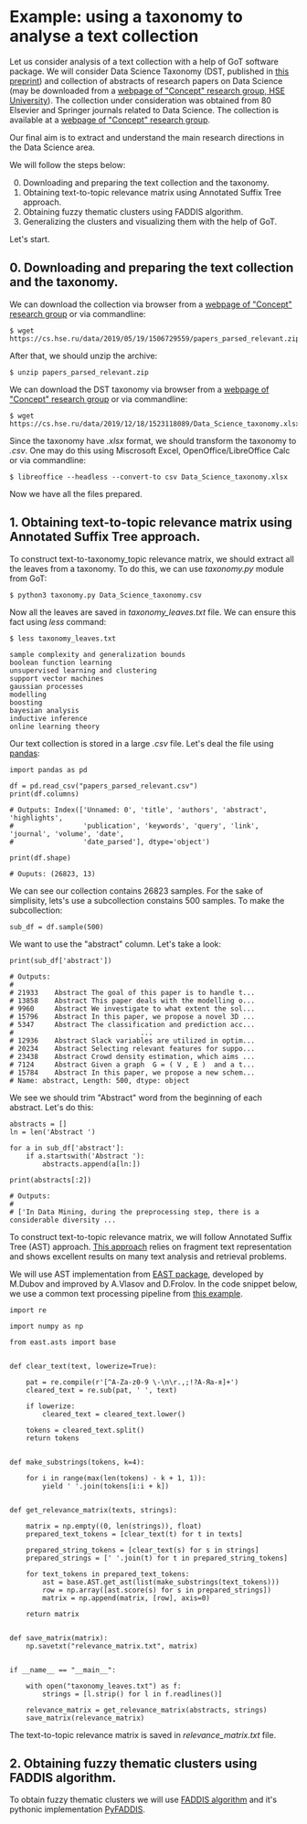 # Example: using a taxonomy to analyse a text collection

Let us consider analysis of a text collection with a help of GoT software package. We will consider Data Science Taxonomy (DST, published in [this preprint](https://wp.hse.ru/data/2019/01/13/1146987922/WP7_2018_04_______.pdf)) and collection of abstracts of research papers on Data Science (may be downloaded from a [webpage of "Concept" research group, HSE University](https://cs.hse.ru/concept/taxonomies)). The collection under consideration was obtained from 80 Elsevier and Springer journals related to Data Science. The collection is available at a [webpage of "Concept" research group](https://cs.hse.ru/concept/datasets).

Our final aim is to extract and understand the main research directions in the Data Science area.

We will follow the steps below:

0. Downloading and preparing the text collection and the taxonomy.
1. Obtaining text-to-topic relevance matrix using Annotated Suffix Tree approach.
2. Obtaining fuzzy thematic clusters using FADDIS algorithm.
3. Generalizing the clusters and visualizing them with the help of GoT.

Let's start.

## 0. Downloading and preparing the text collection and the taxonomy.

We can download the collection via browser from a [webpage of "Concept" research group](https://cs.hse.ru/concept/datasets)
or via commandline:

```
$ wget https://cs.hse.ru/data/2019/05/19/1506729559/papers_parsed_relevant.zip
```

After that, we should unzip the archive:

```
$ unzip papers_parsed_relevant.zip
```

We can download the DST taxonomy via browser from a [webpage of "Concept" research group](https://cs.hse.ru/concept/taxonomies)
or via commandline:

```
$ wget https://cs.hse.ru/data/2019/12/18/1523118089/Data_Science_taxonomy.xlsx
```

Since the taxonomy have _.xlsx_ format, we should transform the taxonomy to _.csv_. One may do this using Miscrosoft Excel, OpenOffice/LibreOffice Calc or via commandline:

```
$ libreoffice --headless --convert-to csv Data_Science_taxonomy.xlsx
```

Now we have all the files prepared.


## 1. Obtaining text-to-topic relevance matrix using Annotated Suffix Tree approach.

To construct text-to-taxonomy\_topic relevance matrix, we should extract all the leaves from a taxonomy. To do this, we can use _taxonomy.py_ module from GoT:

```
$ python3 taxonomy.py Data_Science_taxonomy.csv
```

Now all the leaves are saved in _taxonomy\_leaves.txt_ file. We can ensure this fact using _less_ command:

```
$ less taxonomy_leaves.txt

sample complexity and generalization bounds
boolean function learning
unsupervised learning and clustering
support vector machines
gaussian processes
modelling
boosting
bayesian analysis
inductive inference
online learning theory
```

Our text collection is stored in a large _.csv_ file. Let's deal the file using [pandas](https://pandas.pydata.org/):

```
import pandas as pd

df = pd.read_csv("papers_parsed_relevant.csv")
print(df.columns)

# Outputs: Index(['Unnamed: 0', 'title', 'authors', 'abstract', 'highlights',
#                 'publication', 'keywords', 'query', 'link', 'journal', 'volume', 'date',
#                 'date_parsed'], dtype='object')

print(df.shape)

# Ouputs: (26823, 13)
```

We can see our collection contains 26823 samples. For the sake of simplisity, lets's use a subcollection constains 500 samples. To make the subcollection:

```
sub_df = df.sample(500)
```

We want to use the "abstract" column. Let's take a look:

```
print(sub_df['abstract'])

# Outputs:
#
# 21933    Abstract The goal of this paper is to handle t...
# 13858    Abstract This paper deals with the modelling o...
# 9960     Abstract We investigate to what extent the sol...
# 15796    Abstract In this paper, we propose a novel 3D ...
# 5347     Abstract The classification and prediction acc...
#                               ...                        
# 12936    Abstract Slack variables are utilized in optim...
# 20234    Abstract Selecting relevant features for suppo...
# 23438    Abstract Crowd density estimation, which aims ...
# 7124     Abstract Given a graph  G = ( V , E )  and a t...
# 15784    Abstract In this paper, we propose a new schem...
# Name: abstract, Length: 500, dtype: object
```

We see we should trim "Abstract" word from the beginning of each abstract. Let's do this:

```
abstracts = []
ln = len('Abstract ')

for a in sub_df['abstract']:
    if a.startswith('Abstract '):
        abstracts.append(a[ln:])

print(abstracts[:2])

# Outputs:
#
# ['In Data Mining, during the preprocessing step, there is a considerable diversity ... 
```

To construct text-to-topic relevance matrix, we will follow Annotated Suffix Tree (AST) approach. [This approach](https://bijournal.hse.ru/en/2012--3(21)/63370530.html) relies on fragment text representation and shows excellent results on many text analysis and retrieval problems.

We will use AST implementation from [EAST package](https://github.com/dmitsf/AST-text-analysis), developed by M.Dubov and improved by A.Vlasov and D.Frolov. In the code snippet below, we use a common text processing pipeline from [this example](https://github.com/dmitsf/AST-text-analysis/blob/master/examples/relevances.py).

```
import re

import numpy as np

from east.asts import base


def clear_text(text, lowerize=True):

    pat = re.compile(r'[^A-Za-z0-9 \-\n\r.,;!?А-Яа-я]+')
    cleared_text = re.sub(pat, ' ', text)

    if lowerize:
        cleared_text = cleared_text.lower()

    tokens = cleared_text.split()
    return tokens


def make_substrings(tokens, k=4):

    for i in range(max(len(tokens) - k + 1, 1)):
        yield ' '.join(tokens[i:i + k])


def get_relevance_matrix(texts, strings):

    matrix = np.empty((0, len(strings)), float)
    prepared_text_tokens = [clear_text(t) for t in texts]

    prepared_string_tokens = [clear_text(s) for s in strings]
    prepared_strings = [' '.join(t) for t in prepared_string_tokens]

    for text_tokens in prepared_text_tokens:
        ast = base.AST.get_ast(list(make_substrings(text_tokens)))
        row = np.array([ast.score(s) for s in prepared_strings])
        matrix = np.append(matrix, [row], axis=0)

    return matrix


def save_matrix(matrix):
    np.savetxt("relevance_matrix.txt", matrix)


if __name__ == "__main__":

    with open("taxonomy_leaves.txt") as f:
        strings = [l.strip() for l in f.readlines()]

    relevance_matrix = get_relevance_matrix(abstracts, strings)
    save_matrix(relevance_matrix)

```

The text-to-topic relevance matrix is saved in _relevance_matrix.txt_ file.

## 2. Obtaining fuzzy thematic clusters using FADDIS algorithm.

To obtain fuzzy thematic clusters we will use [FADDIS algorithm](https://www.sciencedirect.com/science/article/pii/S0020025511004592) and it's pythonic implementation [PyFADDIS](https://github.com/dmitsf/PyFADDIS). 

